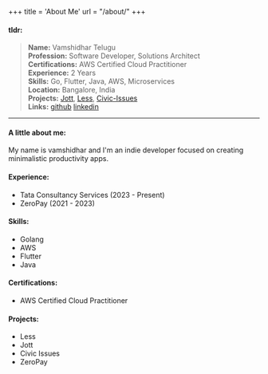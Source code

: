 +++
title = 'About Me'
url = "/about/"
+++

#### tldr:
> **Name:** Vamshidhar Telugu\
> **Profession:** Software Developer, Solutions Architect\
> **Certifications:** AWS Certified Cloud Practitioner\
> **Experience:** 2 Years\
> **Skills:** Go, Flutter, Java, AWS, Microservices\
> **Location:** Bangalore, India\
> **Projects:** [Jott](https://play.google.com/store/apps/details?id=dev.vamshidhar.jott), [Less](https://play.google.com/store/apps/details?id=dev.vamshidhar.less), [Civic-Issues](https://github.com/deVamshi/civic_issues_riktam_hackathon)\
> **Links:** [github](https://github.com/deVamshi) [linkedin](https://www.linkedin.com/in/vamshidhar-telugu-b10259181/)
---

#### A little about me:
My name is vamshidhar and I'm an indie developer focused on creating minimalistic productivity apps.

#### Experience:
- Tata Consultancy Services (2023 - Present)
- ZeroPay (2021 - 2023)

#### Skills:
- Golang
- AWS
- Flutter
- Java

#### Certifications:
 - AWS Certified Cloud Practitioner
 <!-- - AWS Certified Solutions Architect
 - AWS Certified Developer Associate -->

#### Projects:
- Less
- Jott
- Civic Issues
- ZeroPay
